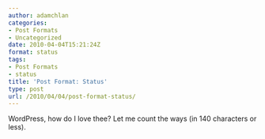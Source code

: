```yaml
---
author: adamchlan
categories:
- Post Formats
- Uncategorized
date: 2010-04-04T15:21:24Z
format: status
tags:
- Post Formats
- status
title: 'Post Format: Status'
type: post
url: /2010/04/04/post-format-status/
---
```


WordPress, how do I love thee? Let me count the ways (in 140 characters or less).